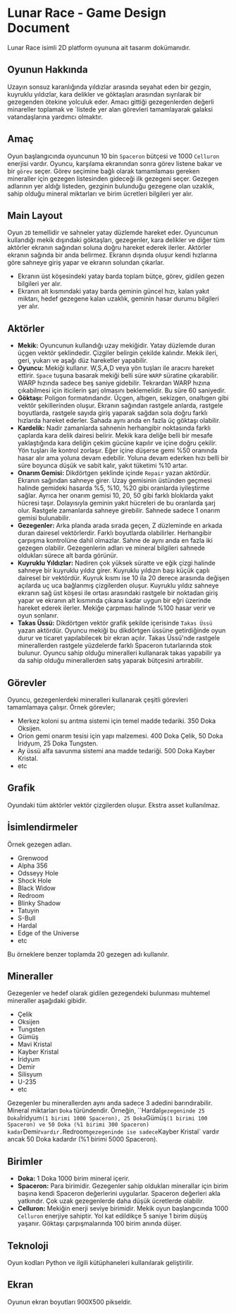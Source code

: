 # Lunar Race - Game Design Document

Lunar Race isimli 2D platform oyununa ait tasarım dokümanıdır.

## Oyunun Hakkında

Uzayın sonsuz karanlığında yıldızlar arasında seyahat eden bir gezgin, kuyruklu yıldızlar, kara delikler ve göktaşları arasından sıyrılarak bir gezegenden ötekine yolculuk eder. Amacı gittiği gezegenlerden değerli minareller toplamak ve `listede yer alan görevleri tamamlayarak galaksi vatandaşlarına yardımcı olmaktır.

## Amaç

Oyun başlangıcında oyuncunun 10 bin `Spaceron` bütçesi ve 1000 `Celluron` enerjisi vardır. Oyuncu, karşılama ekranından sonra görev listene bakar ve bir `görev` seçer. Görev seçimine bağlı olarak tamamlaması gereken mineraller için gezegen listesinden gideceği ilk gezegeni seçer. Gezegen adlarının yer aldığı listeden, gezginin bulunduğu gezegene olan uzaklık, sahip olduğu mineral miktarları ve birim ücretleri bilgileri yer alır.

## Main Layout

Oyun `2D` temellidir ve sahneler yatay düzlemde hareket eder. Oyuncunun kullandığı mekik dışındaki göktaşları, gezegenler, kara delikler ve diğer tüm aktörler ekranın sağından soluna doğru hareket ederek ilerler. Aktörler ekranın sağında bir anda belirmez. Ekranın dışında oluşur kendi hızlarına göre sahneye giriş yapar ve ekranın solundan çıkarlar.

- Ekranın üst köşesindeki yatay barda toplam bütçe, görev, gidilen gezen  bilgileri yer alır.
- Ekranın alt kısmındaki yatay barda geminin güncel hızı, kalan yakıt miktarı, hedef gezegene kalan uzaklık, geminin hasar durumu bilgileri yer alır.

## Aktörler

- **Mekik:** Oyuncunun kullandığı uzay mekiğidir. Yatay düzlemde duran üçgen vektör şeklindedir. Çizgiler belirgin çekilde kalındır. Mekik ileri, geri, yukarı ve aşağı düz hareketler yapabilir.
- **Oyuncu:** Mekiği kullanır. W,S,A,D veya yön tuşları ile aracını hareket ettirir. `Space` tuşuna basarak mekiği belli süre `WARP` süratine çıkarabilir. WARP hızında sadece beş saniye gidebilir. Tekrardan WARP hızına çıkabilmesi için iticilerin şarj olmasını beklemelidir. Bu süre 60 saniyedir.
- **Göktaşı:** Poligon formatındandır. Üçgen, altıgen, sekizgen, onaltıgen gibi vektör şekillerinden oluşur. Ekranın sağından rastgele anlarda, rastgele boyutlarda, rastgele sayıda giriş yaparak sağdan sola doğru farklı hızlarda hareket ederler. Sahada aynı anda en fazla üç göktaşı olabilir.
- **Kardelik:** Nadir zamanlarda sahnenin herhangibir noktasında farklı çaplarda kara delik dairesi belirir. Mekik kara deliğe belli bir mesafe yaklaştığında kara deliğin çekim gücüne kapılır ve içine doğru çekilir. Yön tuşları ile kontrol zorlaşır. Eğer içine düşerse gemi %50 oranında hasar alır ama yoluna devam edebilir. Yoluna devam ederken hızı belli bir süre boyunca düşük ve sabit kalır, yakıt tüketimi %10 artar.
- **Onarım Gemisi:** Dikdörtgen şeklinde içinde `Repair` yazan aktördür. Ekranın sağından sahneye girer. Uzay gemisinin üstünden geçmesi halinde gemideki hasarda %5, %10, %20 gibi oranlarda iyileştirme sağlar. Ayrıca her onarım gemisi 10, 20, 50 gibi farklı bloklarda yakıt hücresi taşır. Dolayısıyla geminin yakıt hücreleri de bu oranlarda şarj olur. Rastgele zamanlarda sahneye girebilir. Sahnede sadece 1 onarım gemisi bulunabilir.
- **Gezegenler:** Arka planda arada sırada geçen, Z düzleminde en arkada duran dairesel vektörlerdir. Farklı boyutlarda olabilirler. Herhangibir çarpışma kontrolüne dahil olmazlar. Sahne de aynı anda en fazla iki gezegen olabilir. Gezegenlerin adları ve mineral bilgileri sahnede oldukları sürece alt barda görünür.
- **Kuyruklu Yıldızlar:** Nadiren çok yüksek süratte ve eğik çizgi halinde sahneye bir kuyruklu yıldız girer. Kuyruklu yıldızın başı küçük çaplı dairesel bir vektördür. Kuyruk kısmı ise 10 ila 20 derece arasında değişen açılarda uç uca bağlanmış çizgilerden oluşur. Kuyruklu yıldız sahneye ekranın sağ üst köşesi ile ortası arasındaki rastgele bir noktadan giriş yapar ve ekranın alt kısmında çıkana kadar uygun bir eğri üzerinde hareket ederek ilerler. Mekiğe çarpması halinde %100 hasar verir ve oyun sonlanır.
- **Takas Üssü:** Dikdörtgen vektör grafik şekilde içerisinde `Takas Üssü` yazan aktördür. Oyuncu mekiği bu dikdörtgen üssüne getirdiğinde oyun durur ve ticaret yapılabilecek bir ekran açılır. Takas Üssü'nde rastgele minerallerden rastgele yüzdelerde farklı Spaceron tutarlarında stok bulunur. Oyuncu sahip olduğu mineralleri kullanarak takas yapabilir ya da sahip olduğu minerallerden satış yaparak bütçesini artırabilir.

## Görevler

Oyuncu, gezegenlerdeki mineralleri kullanarak çeşitli görevleri tamamlamaya çalışır. Örnek görevler;

- Merkez koloni su arıtma sistemi için temel madde tedariki. 350 Doka Oksijen.
- Orion gemi onarım tesisi için yapı malzemesi. 400 Doka Çelik, 50 Doka İridyum, 25 Doka Tungsten.
- Ay üssü alfa savunma sistemi ana madde tedariği. 500 Doka Kayber Kristal.
- etc

## Grafik

Oyundaki tüm aktörler vektör çizgilerden oluşur. Ekstra asset kullanılmaz.

## İsimlendirmeler

Örnek gezegen adları.

- Grenwood
- Alpha 356
- Odsseyy Hole
- Shock Hole
- Black Widow
- Redroom
- Blinky Shadow
- Tatuyin
- S-Bull
- Hardal
- Edge of the Universe
- etc

Bu örneklere benzer toplamda 20 gezegen adı kullanılır.

## Mineraller

Gezegenler ve hedef olarak gidilen gezegendeki bulunması muhtemel mineraller aşağıdaki gibidir.

- Çelik
- Oksijen
- Tungsten
- Gümüş
- Mavi Kristal
- Kayber Kristal
- İridyum
- Demir
- Silisyum
- U-235
- etc

Gezegenler bu minerallerden aynı anda sadece 3 adedini barındırabilir. Mineral miktarları `Doka` türündendir. Örneğin, ``Hardal` gezegeninde 25 Doka `İridyum` (1 birimi 1000 Spaceron), 25 Doka `Gümüş` (1 birimi 100 Spaceron) ve 50 Doka (%1 birimi 300 Spaceron) kadar `Demir` vardır. `Redroom` gezegeninde ise sadece `Kayber Kristal` vardır ancak 50 Doka kadardır (%1 birimi 5000 Spaceron).

## Birimler

- **Doka:** 1 Doka 1000 birim mineral içerir.
- **Spaceron:** Para birimidir. Gezegenler sahip oldukları minerallar için birim başına kendi Spaceron değerlerini uygularlar. Spaceron değerleri akla yatkındır. Çok uzak gezegenlerde daha düşük ücretlerde olabilir.
- **Celluron:** Mekiğin enerji seviye birimidir. Mekik oyun başlangıcında 1000 `Celluron` enerjiye sahiptir. Yol kat edildikçe 5 saniye 1 birim düşüş yaşanır. Göktaşı çarpışmalarında 100 birim anında düşer.

## Teknoloji

Oyun kodları Python ve ilgili kütüphaneleri kullanılarak geliştirilir.

## Ekran

Oyunun ekran boyutları 900X500 pikseldir.
